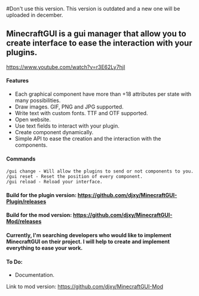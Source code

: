 #Don't use this version. This version is outdated and a new one will be uploaded in december.

## MinecraftGUI is a gui manager that allow you to create interface to ease the interaction with your plugins.

https://www.youtube.com/watch?v=r3E62Ly7hjI

#### Features
  - Each graphical component have more than +18 attributes per state with many possibilities.
  - Draw images. GIF, PNG and JPG supported.
  - Write text with custom fonts. TTF and OTF supported.
  - Open website.
  - Use text fields to interact with your plugin.
  - Create component dynamically.
  - Simple API to ease the creation and the interaction with the components.

#### Commands
```
/gui change - Will allow the plugins to send or not components to you.
/gui reset - Reset the position of every component.
/gui reload - Reload your interface.
```

#### Build for the plugin version: https://github.com/djxy/MinecraftGUI-Plugin/releases
#### Build for the mod version: https://github.com/djxy/MinecraftGUI-Mod/releases

#### Currently, I'm searching developers who would like to implement MinecraftGUI on their project. I will help to create and implement everything to ease your work.

#### To Do:
  - Documentation.

Link to mod version: https://github.com/djxy/MinecraftGUI-Mod
